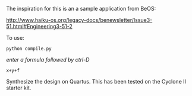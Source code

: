 The inspiration for this is an a sample application from BeOS:

http://www.haiku-os.org/legacy-docs/benewsletter/Issue3-51.html#Engineering3-51-2

To use:

    python compile.py

_enter a formula followed by ctrl-D_

    x+y+f
    
Synthesize the design on Quartus.  This has been tested on the Cyclone II starter kit.
